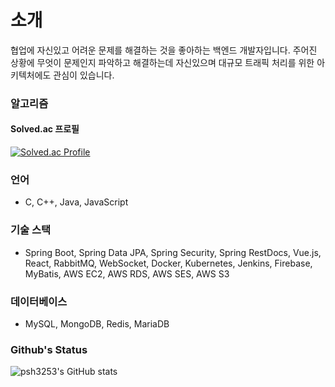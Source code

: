 # 소개
협업에 자신있고 어려운 문제를 해결하는 것을 좋아하는 백엔드 개발자입니다.
주어진 상황에 무엇이 문제인지 파악하고 해결하는데 자신있으며 대규모 트래픽 처리를 위한 아키텍처에도 관심이 있습니다.


### 알고리즘
#### Solved.ac 프로필
[![Solved.ac Profile](http://mazassumnida.wtf/api/v2/generate_badge?boj=psh6464)](https://solved.ac/psh6464/)

### 언어
* C, C++, Java, JavaScript

### 기술 스택
* Spring Boot, Spring Data JPA, Spring Security, Spring RestDocs, Vue.js, React, RabbitMQ, WebSocket, Docker, Kubernetes, Jenkins, Firebase, MyBatis, AWS EC2, AWS RDS, AWS SES, AWS S3

### 데이터베이스
* MySQL, MongoDB, Redis, MariaDB

### Github's Status
![psh3253's GitHub stats](https://github-readme-stats.vercel.app/api?username=psh3253&show_icons=true&theme=tokyonight)  
